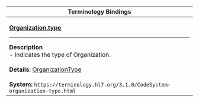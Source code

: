 |Terminology Bindings|
|---|
|<p>**[Organization.type](https://hl7.org/fhir/R4/valueset-organization-type.html)**<hr>**Description**<br>- Indicates the type of Organization.<br><br>**Details:** [OrganizationType](https://hl7.org/fhir/R4/valueset-organization-type.html)<br><br>**System:** `https://terminology.hl7.org/3.1.0/CodeSystem-organization-type.html`|